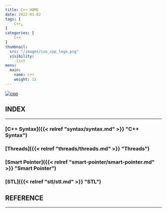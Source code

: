 ```yaml
---
title: C++ HOME
date: 2022-01-02
tags: [
    C++,
]
categories: [
    C++
]
thumbnail: 
  src: "/images/iso_cpp_logo.png"
  visibility: 
    -list
menu: 
  main:
    name: c++
    weight: 11
---
```



[![cpp](/images/iso_cpp_logo.png)](https://en.wikipedia.org/wiki/C%2B%2B)

## INDEX
___
### [C++ Syntax]({{< relref "syntax/syntax.md" >}} "C++ Syntax")
### [Threads]({{< relref "threads/threads.md" >}} "Threads")
### [Smart Pointer]({{< relref "smart-pointer/smart-pointer.md" >}} "Smart Pointer")
### [STL]({{< relref "stl/stl.md" >}} "STL")



## REFERENCE
___